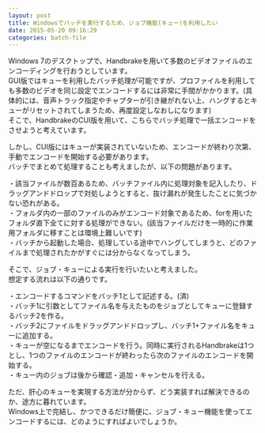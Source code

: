 ```yaml
---
layout: post
title: Windowsでバッチを実行するため、ジョブ機能(キュー)を利用したい
date: 2015-05-20 09:16:29
categories: batch-file
---
```

<!-- {% raw %} -->
<p>Windows 7のデスクトップで、Handbrakeを用いて多数のビデオファイルのエンコーディングを行おうとしています。<br>
GUI版ではキューを利用したバッチ処理が可能ですが、プロファイルを利用しても多数のビデオを同じ設定でエンコードするには非常に手間がかかります。(具体的には、音声トラック指定やチャプターが引き継がれない上、ハングするとキューがリセットされてしまうため、再度設定しなおしになります)<br>
そこで、HandbrakeのCUI版を用いて、こちらでバッチ処理で一括エンコードをさせようと考えています。</p>

<p>しかし、CUI版にはキューが実装されていないため、エンコードが終わり次第、手動でエンコードを開始する必要があります。<br>
バッチでまとめて処理することも考えましたが、以下の問題があります。</p>

<p>・該当ファイルが数百あるため、バッチファイル内に処理対象を記入したり、ドラッグアンドドロップで対処しようとすると、抜け漏れが発生したことに気づかない恐れがある。<br>
・フォルダ内の一部のファイルのみがエンコード対象であるため、forを用いたフォルダ直下全てに対する処理ができない。(該当ファイルだけを一時的に作業用フォルダに移すことは環境上難しいです)<br>
・バッチから起動した場合、処理している途中でハングしてしまうと、どのファイルまで処理されたかがすぐには分からなくなってしまう。</p>

<p>そこで、ジョブ・キューによる実行を行いたいと考えました。<br>
想定する流れは以下の通りです。</p>

<p>・エンコードするコマンドをバッチ1として記述する。(済)<br>
・バッチ1に引数としてファイル名を与えたものをジョブとしてキューに登録するバッチ2を作る。<br>
・バッチ2にファイルをドラッグアンドドロップし、バッチ1+ファイル名をキューに追加する。<br>
・キューが空になるまでエンコードを行う。同時に実行されるHandbrakeは1つとし、1つのファイルのエンコードが終わったら次のファイルのエンコードを開始する。<br>
・キュー内のジョブは後から確認・追加・キャンセルを行える。</p>

<p>ただ、肝心のキューを実現する方法が分からず、どう実装すれば解決できるのか、途方に暮れています。<br>
Windows上で完結し、かつできるだけ簡便に、ジョブ・キュー機能を使ってエンコードするには、どのようにすればよいでしょうか。</p>
<!-- {% endraw %} -->
